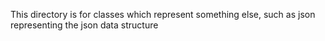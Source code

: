This directory is for classes which represent something else, such as json representing the json data structure